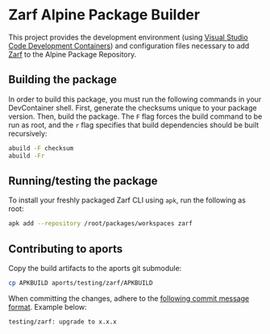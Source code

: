 # Zarf Alpine Package Builder

This project provides the development environment (using [Visual Studio Code Development Containers](https://code.visualstudio.com/docs/devcontainers/containers)) and configuration files necessary to add [Zarf](https://zarf.dev/) to the Alpine Package Repository.

## Building the package

In order to build this package, you must run the following commands in your DevContainer shell. First, generate the checksums unique to your package version. Then, build the package. The `F` flag forces the build command to be run as root, and the `r` flag specifies that build dependencies should be built recursively:

```bash
abuild -F checksum
abuild -Fr
```

## Running/testing the package

To install your freshly packaged Zarf CLI using `apk`, run the following as root:

```bash
apk add --repository /root/packages/workspaces zarf
```

## Contributing to aports

Copy the build artifacts to the aports git submodule:

```bash
cp APKBUILD aports/testing/zarf/APKBUILD
```

When committing the changes, adhere to the [following commit message format](https://gitlab.alpinelinux.org/alpine/aports/-/blob/506165983e240263c80aa664f8df3c72cf6d63f6/COMMITSTYLE.md). Example below:

```git
testing/zarf: upgrade to x.x.x
```
